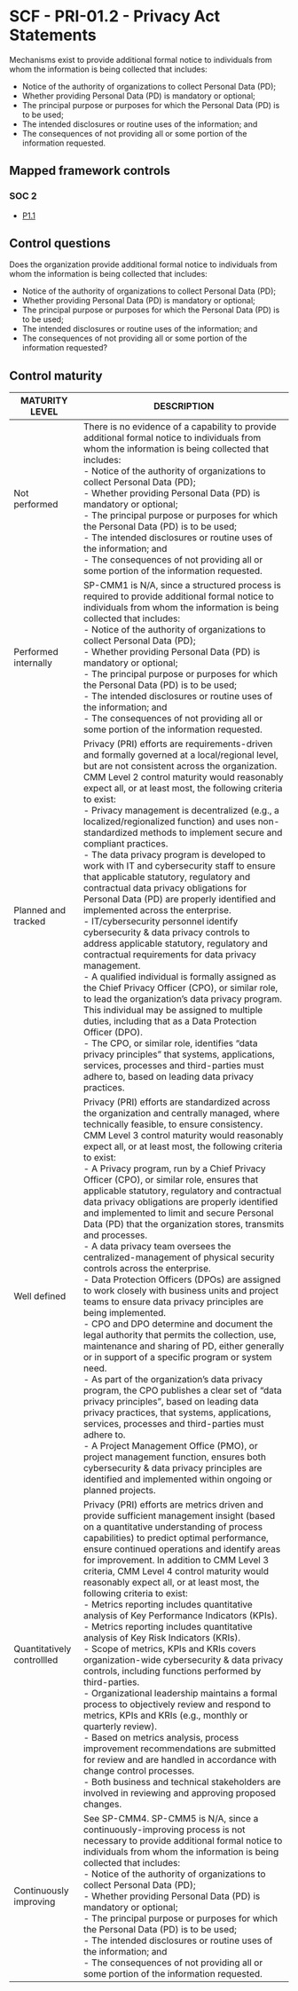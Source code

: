 # SCF - PRI-01.2 - Privacy Act Statements
Mechanisms exist to provide additional formal notice to individuals from whom the information is being collected that includes:
 - Notice of the authority of organizations to collect Personal Data (PD); 
 - Whether providing Personal Data (PD) is mandatory or optional; 
 - The principal purpose or purposes for which the Personal Data (PD) is to be used; 
 - The intended disclosures or routine uses of the information; and 
 - The consequences of not providing all or some portion of the information requested.
## Mapped framework controls
### SOC 2
- [P1.1](../soc2/p11.md)
## Control questions
Does the organization provide additional formal notice to individuals from whom the information is being collected that includes:
 - Notice of the authority of organizations to collect Personal Data (PD); 
 - Whether providing Personal Data (PD) is mandatory or optional; 
 - The principal purpose or purposes for which the Personal Data (PD) is to be used; 
 - The intended disclosures or routine uses of the information; and 
 - The consequences of not providing all or some portion of the information requested?
## Control maturity
|       MATURITY LEVEL       |                                                                                                                                                                                                                                                                                                                                                                                                                                                                                                                                                                                                                                                                                                                                               DESCRIPTION                                                                                                                                                                                                                                                                                                                                                                                                                                                                                                                                                                                                                                                                                                                                                |
|----------------------------|----------------------------------------------------------------------------------------------------------------------------------------------------------------------------------------------------------------------------------------------------------------------------------------------------------------------------------------------------------------------------------------------------------------------------------------------------------------------------------------------------------------------------------------------------------------------------------------------------------------------------------------------------------------------------------------------------------------------------------------------------------------------------------------------------------------------------------------------------------------------------------------------------------------------------------------------------------------------------------------------------------------------------------------------------------------------------------------------------------------------------------------------------------------------------------------------------------------------------------------------------------------------------------------------------------------------------------------------------------------------------------------------------------------------------------------------------------------------------------------------------------|
| Not performed              | There is no evidence of a capability to provide additional formal notice to individuals from whom the information is being collected that includes:<br> - Notice of the authority of organizations to collect Personal Data (PD); <br> - Whether providing Personal Data (PD) is mandatory or optional; <br> - The principal purpose or purposes for which the Personal Data (PD) is to be used; <br> - The intended disclosures or routine uses of the information; and <br> - The consequences of not providing all or some portion of the information requested.                                                                                                                                                                                                                                                                                                                                                                                                                                                                                                                                                                                                                                                                                                                                                                                                                                                                                                                                      |
| Performed internally       | SP-CMM1 is N/A, since a structured process is required to provide additional formal notice to individuals from whom the information is being collected that includes:<br> - Notice of the authority of organizations to collect Personal Data (PD); <br> - Whether providing Personal Data (PD) is mandatory or optional; <br> - The principal purpose or purposes for which the Personal Data (PD) is to be used; <br> - The intended disclosures or routine uses of the information; and <br> - The consequences of not providing all or some portion of the information requested.                                                                                                                                                                                                                                                                                                                                                                                                                                                                                                                                                                                                                                                                                                                                                                                                                                                                                                                    |
| Planned and tracked        | Privacy (PRI) efforts are requirements-driven and formally governed at a local/regional level, but are not consistent across the organization. CMM Level 2 control maturity would reasonably expect all, or at least most, the following criteria to exist:<br>- Privacy management is decentralized (e.g., a localized/regionalized function) and uses non-standardized methods to implement secure and compliant practices. <br>- The data privacy program is developed to work with IT and cybersecurity staff to ensure that applicable statutory, regulatory and contractual data privacy obligations for Personal Data (PD) are properly identified and implemented across the enterprise.<br>- IT/cybersecurity personnel identify cybersecurity & data privacy controls to address applicable statutory, regulatory and contractual requirements for data privacy management.<br>- A qualified individual is formally assigned as the Chief Privacy Officer (CPO), or similar role, to lead the organization’s data privacy program. This individual may be assigned to multiple duties, including that as a Data Protection Officer (DPO).<br>- The CPO, or similar role, identifies “data privacy principles” that systems, applications, services, processes and third-parties must adhere to, based on leading data privacy practices.                                                                                                                                                       |
| Well defined               | Privacy (PRI) efforts are standardized across the organization and centrally managed, where technically feasible, to ensure consistency. CMM Level 3 control maturity would reasonably expect all, or at least most, the following criteria to exist:<br>- A Privacy program, run by a Chief Privacy Officer (CPO), or similar role, ensures that applicable statutory, regulatory and contractual data privacy obligations are properly identified and implemented to limit and secure Personal Data (PD) that the organization stores, transmits and processes.<br>- A data privacy team oversees the centralized-management of physical security controls across the enterprise. <br>- Data Protection Officers (DPOs) are assigned to work closely with business units and project teams to ensure data privacy principles are being implemented.<br>- CPO and DPO determine and document the legal authority that permits the collection, use, maintenance and sharing of PD, either generally or in support of a specific program or system need.<br>- As part of the organization’s data privacy program, the CPO publishes a clear set of “data privacy principles”, based on leading data privacy practices, that systems, applications, services, processes and third-parties must adhere to. <br>- A Project Management Office (PMO), or project management function, ensures both cybersecurity & data privacy principles are identified and implemented within ongoing or planned projects. |
| Quantitatively controllled | Privacy (PRI) efforts are metrics driven and provide sufficient management insight (based on a quantitative understanding of process capabilities) to predict optimal performance, ensure continued operations and identify areas for improvement. In addition to CMM Level 3 criteria, CMM Level 4 control maturity would reasonably expect all, or at least most, the following criteria to exist:<br>- 	Metrics reporting includes quantitative analysis of Key Performance Indicators (KPIs).<br>- 	Metrics reporting includes quantitative analysis of Key Risk Indicators (KRIs).<br>- 	Scope of metrics, KPIs and KRIs covers organization-wide cybersecurity & data privacy controls, including functions performed by third-parties.<br>- 	Organizational leadership maintains a formal process to objectively review and respond to metrics, KPIs and KRIs (e.g., monthly or quarterly review).<br>- 	Based on metrics analysis, process improvement recommendations are submitted for review and are handled in accordance with change control processes.<br>- 	Both business and technical stakeholders are involved in reviewing and approving proposed changes.                                                                                                                                                                                                                                                                                                                                  |
| Continuously improving     | See SP-CMM4. SP-CMM5 is N/A, since a continuously-improving process is not necessary to provide additional formal notice to individuals from whom the information is being collected that includes:<br> - Notice of the authority of organizations to collect Personal Data (PD); <br> - Whether providing Personal Data (PD) is mandatory or optional; <br> - The principal purpose or purposes for which the Personal Data (PD) is to be used; <br> - The intended disclosures or routine uses of the information; and <br> - The consequences of not providing all or some portion of the information requested.                                                                                                                                                                                                                                                                                                                                                                                                                                                                                                                                                                                                                                                                                                                                                                                                                                                                                      |
